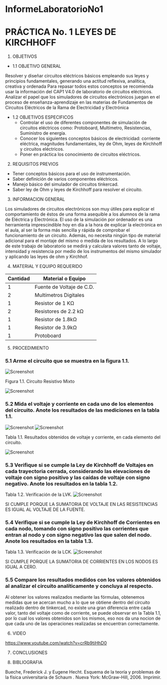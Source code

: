 InformeLaboratorioNo1
==========================
# PRÁCTICA No. 1 LEYES DE KIRCHHOFF
1. OBJETIVOS
* 1.1 OBJETIVO GENERAL

Resolver y diseñar circuitos eléctricos básicos empleando sus leyes y principios fundamentales, generando una actitud reflexiva, analítica, creativa y ordenada 
Para repasar todos estos conceptos se recomienda usar la información del CAP1 V4.0 de laboratorio de circuitos eléctricos. Analizar el papel que los simuladores de circuitos electrónicos juegan en el proceso de enseñanza-aprendizaje en las materias de Fundamentos de Circuitos Eléctricos de la Rama de Electricidad y Electrónica

* 1.2 OBJETIVOS ESPECIFICOS
  * Controlar el uso de diferentes componentes de simulación de circuitos eléctricos como: Protoboard, Multímetro, Resistencias, Suministro de energía.
  * Conocer los siguientes conceptos básicos de electricidad: corriente eléctrica, magnitudes fundamentales, ley de Ohm, leyes de Kirchhoff y circuitos eléctricos.
  * Poner en práctica los conocimiento de circuitos eléctricos.

2. REQUISITOS PREVIOS
  * Tener conceptos  básicos para el uso  de instrumentación. 
  * Saber definición de varios componentes eléctricos. 
  * Manejo básico del simulador de circuitos tinkercad.
  * Saber ley de Ohm y leyes de Kirchhoff para resolver el circuito. 
	
3. INFORMACION GENERAL 

Los simuladores de circuitos electrónicos son muy útiles para explicar el comportamiento de éstos de una forma asequible a los alumnos de la rama de Eléctrica y Electrónica.
El uso de la simulación por ordenador es una herramienta imprescindible hoy en día a la hora de explicar la electrónica en el aula, al ser la forma más sencilla y rápida de comprobar el funcionamiento de un circuito. Además, no necesita ningún tipo de material adicional para el montaje del mismo o medida de los resultados. A lo largo de este trabajo de laboratorio se medirá y calculara valores tanto de voltaje, intensidad y resistencia por medio de los instrumentos del mismo simulador y aplicando las leyes de ohm y Kirchhof.

4. MATERIAL Y EQUIPO REQUERIDO

| Cantidad | Material o Equipo | 
| --------- | --------- | 
| 1 | Fuente de Voltaje de C.D. | 
| 2 | Multímetros Digitales | 
| 1 | Resistor de 1 KΩ |
| 2 | Resistores de 2.2 kΩ | 
| 1 | Resistor de 1.8kΩ | 
| 1 | Resistor de 3.9kΩ | 
| 1 | Protoboard | 

5. PROCEDIMIENTO

### 5.1 Arme el circuito que se muestra en la figura 1.1.

 ![Screenshot](LaboratorioNo1/Circuito1.jpg)
 
Figura 1.1. Circuito Resistivo Mixto

 ![Screenshot](LaboratorioNo1//circuito.jpg)
 
### 5.2 Mida el voltaje y corriente en cada uno de los elementos del circuito. Anote los resultados de las mediciones en la tabla 1.1.
![Screenshot](LaboratorioNo1/imagen1.jpg)
![Screenshot](LaboratorioNo1/imagen2.jpg)

Tabla 1.1. Resultados obtenidos de voltaje y corriente, en cada elemento del circuito.

![Screenshot](LaboratorioNo1/tabla1.jpg)
 
### 5.3 Verifique si se cumple la Ley de Kirchhoff de Voltajes en cada trayectoria cerrada, considerando  las  elevaciones  de  voltaje  con  signo  positivo  y  las caídas  de  voltaje  con signo negativo. Anote los resultados en la tabla 1.2.
 
Tabla 1.2. Verificación de la LVK.
![Screenshot](LaboratorioNo1/tabla2.jpg)

SI CUMPLE PORQUE LA SUMATORIA DE VOLTAJE EN LAS RESISTENCIAS ES IGUAL AL VOLTAJE DE LA FUENTE.
 
### 5.4 Verifique si se cumple la Ley de Kirchhoff de Corrientes en cada nodo, tomando con signo positivo las corrientes que entran al nodo y con signo negativo las que salen del nodo. Anote los resultados en la tabla 1.3.
 
Tabla 1.3. Verificación de la LCK.
![Screenshot](LaboratorioNo1/tabla3.jpg)

SI CUMPLE PORQUE LA SUMATORIA DE CORRIENTES EN LOS NODOS ES IGUAL A CERO.
 
### 5.5 Compare los resultados medidos con los valores obtenidos al analizar el circuito analíticamente y concluya al respecto.

Al obtener los valores realizados mediante las fórmulas, obtenemos medidas que se acercan mucho a lo que se obtiene dentro del circuito realizado dentro de tinkercad, no existe una gran diferencia entre cada valor, tanto del voltaje como de corriente, se puede observar en la Tabla 1.1, por lo cual los valores obtenidos son los mismos, eso nos da una nocion de que cada uno de las operaciones realizadas se encuentran correctamente.


6. VIDEO

https://www.youtube.com/watch?v=crRb9tiHhD0


7. CONCLUSIONES




8. BIBLIOGRAFIA

Bueche, Frederick J. y Eugene Hecht. Esquema de la teoría y problemas de la física universitaria de Schaum . Nueva York: McGraw-Hill, 2006. Imprimir.
